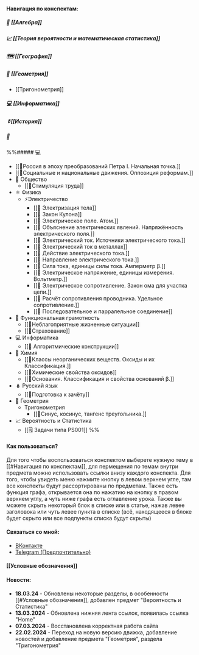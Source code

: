 #### Навигация по конспектам:
##### 🔢 [[Алгебра]]
##### 📈 [[Теория вероятности и математическая статистика]]
##### 🗺 [[География]]
#####  📐 [[Геометрия]]
- [[Тригонометрия]]
#####  💻 [[Информатика]]
##### ⚱️[[История]]
##### 👥
%%##### 💻
- [[📒Россия в эпоху преобразований Петра I. Начальная точка.]]
- [[📒Социальные и национальные движения. Оппозиция реформам.]]
- 👥 Общество
	- [[📒Стимуляция труда]]
- ⚛️ Физика
	- ⚡Электричество
		- [[📒 Электризация тела]]
		- [[📒 Закон Кулона]]
		- [[📒 Электрическое поле. Атом.]]
		- [[📒 Объяснение электрических явлений. Напряжённость электрического поля.]]
		- [[📒 Электрический ток. Источники электрического тока.]]
		- [[📒 Электрический ток в металлах]]
		- [[📒 Действие электрического тока.]]
		- [[📒 Направление электрического тока.]]
		- [[📒 Сила тока, единицы силы тока. Амперметр β.]]
		- [[📒 Электрическое напряжение, единицы измерения. Вольтметр.]]
		- [[📒 Электрическое сопротивление. Закон ома для участка цепи.]]
		- [[📒 Расчёт сопротивления проводника. Удельное сопротивление.]]
		- [[📒 Последовательное и парралельное соединение]]
- 📄 Функциональная грамотность
	- [[📒Неблагоприятные жизненные ситуации]]
	- [[📒Страхование]]
- 💻 Информатика
    - [[📒 Алгоритмические конструкции]]
- 🧪 Химия
	- [[📒Классы неорганических веществ. Оксиды и их Классификация.]]
	- [[📒Химические свойства оксидов]]
	- [[📒Основания. Классификация и свойства оснований β.]]
- 🪆 Русский язык
	- [[📄Подготовка к зачёту]]
- 📐 Геометрия
	- Тригонометрия
		- [[📒Синус, косинус, тангенс треугольника.]]
- 📈 Вероятность и Статистика
	- [[🗒️  Задачи типа PS001]]
%%

#### Как пользоваться?
Для того чтобы воспользоваться конспектом выберете нужную тему в [[#Навигация по конспектам]], для пермещения по темам внутри предмета можно использовать ссылки внизу каждого конспекта. Для того, чтобы увидеть меню нажмите кнопку в левом верхнем угле, там все конспекты будут рассортированы по предметам. Также есть функция графа, открывается она по нажатию на кнопку в правом верхнем углу, а чуть ниже графа есть оглавление урока. Также вы можете скрыть некоторый блок в списке или в статье, нажав левее заголовока или чуть левее пункта в списке (всё, находящееся в блоке будет скрыто или все подпункты списка будут скрыты)
#### Связаться со мной:
- [ВКонтакте](https://vk.com/ilian445)
- [Telegram (Предпочтительно)](https://t.me/giant47)
#### [[Условные обозначения]]
#### Новости:
- **18.03.24** - Обновлены некоторые разделы, в особенности [[#Условные обозначения]], добавлен предмет "Вероятность и Статистика"
- **13.03.2024** - Обновлена нижняя лента ссылок, появилась ссылка "Home"
- **07.03.2024** - Восстановлена корректная работа сайта
- **22.02.2024** - Переход на новую версию движка, добавление новостей и добавление предмета "Геометрия", раздела "Тригонометрия"